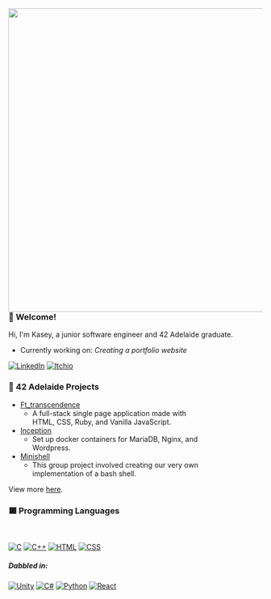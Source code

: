<img src="https://media0.giphy.com/media/v1.Y2lkPTc5MGI3NjExcXNjM3ExdjRudnpvNWRmYWRwczRtNmhsczRsMzd2bjR2aDZydnR2OSZlcD12MV9pbnRlcm5hbF9naWZfYnlfaWQmY3Q9Zw/IeSXccYMz3K4U/giphy.gif" align=right height="600">

<div align=left>

  ### 🔷 Welcome!

  Hi, I'm Kasey, a junior software engineer and 42 Adelaide graduate.

 * Currently working on: <i>Creating a portfolio website</i>

  [![LinkedIn](https://img.shields.io/badge/linkedin-%230077B5.svg?style=for-the-badge&logo=linkedin&logoColor=white)](https://www.linkedin.com/in/kaseybrice/)
  [![Itchio](https://img.shields.io/badge/Itch.io-FA5C5C?style=for-the-badge&logo=itchdotio&logoColor=white)](https://k-42.itch.io/)
  <!-- [![Instagram](https://img.shields.io/badge/Instagram-%23E4405F.svg?style=for-the-badge&logo=Instagram&logoColor=white)](https://www.instagram.com/kaseypsbrice/) -->

  ### 📘 42 Adelaide Projects

  * <a href="https://github.com/kaseypsbrice/ft_transcendence">Ft_transcendence</a>
    * A full-stack single page application made with <br>HTML, CSS, Ruby, and Vanilla JavaScript.
  * <a href="https://github.com/kaseypsbrice/Inception">Inception</a>
    * Set up docker containers for MariaDB, Nginx, and <br>Wordpress.
  * <a href="https://github.com/kaseypsbrice/Minishell">Minishell</a>
    * This group project involved creating our very own<br> implementation of a bash shell.

  View more <a href="https://github.com/kaseypsbrice/42-Cursus">here</a>.

</div>

<!-- ### 🔻 Personal Projects -->

### 🟦 Programming Languages
<br>

[![C](https://img.shields.io/badge/C-00599C?style=for-the-badge&logo=c&logoColor=white)]()
[![C++](https://img.shields.io/badge/C%2B%2B-00599C?style=for-the-badge&logo=c%2B%2B&logoColor=white)]()
[![HTML](https://img.shields.io/badge/HTML5-E34F26?style=for-the-badge&logo=html5&logoColor=white)]()
[![CSS](https://img.shields.io/badge/CSS-239120?&style=for-the-badge&logo=css3&logoColor=white)]()

##### Dabbled in:<br>

[![Unity](https://img.shields.io/badge/Unity-100000?style=for-the-badge&logo=unity&logoColor=white)]()
[![C#](https://img.shields.io/badge/C%23-239120?style=for-the-badge&logo=c-sharp&logoColor=white)]()
[![Python](https://img.shields.io/badge/Python-14354C?style=for-the-badge&logo=python&logoColor=white)]()
[![React](https://img.shields.io/badge/React-20232A?style=for-the-badge&logo=react&logoColor=61DAFB)]()
